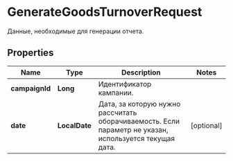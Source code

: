 

# GenerateGoodsTurnoverRequest

Данные, необходимые для генерации отчета. 

## Properties

Name | Type | Description | Notes
------------ | ------------- | ------------- | -------------
**campaignId** | **Long** | Идентификатор кампании. | 
**date** | **LocalDate** | Дата, за которую нужно рассчитать оборачиваемость. Если параметр не указан, используется текущая дата. |  [optional]



